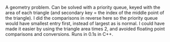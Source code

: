 A geometry problem. Can be solved with a priority queue, keyed with the area of each triangle (and secondary key = the index of the middle point of the triangle). I did the comparisons in reverse here so the priority queue would have smallest entry first, instead of largest as is normal. I could have made it easier by using the triangle area times 2, and avoided floating point comparisons and conversions. Runs in 0.1s in C++.
